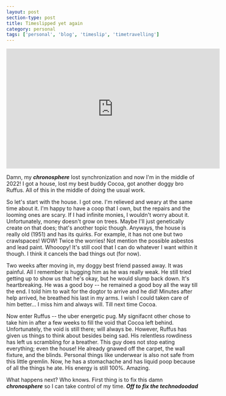 ```yaml
---
layout: post
section-type: post
title: Timeslipped yet again
category: personal
tags: ['personal', 'blog', 'timeslip', 'timetravelling']
---
```


<p align="center">
        <div class="videoWrapper">
<iframe width="560" height="315" src="https://www.youtube.com/embed/D_Oyplmhhv0" title="YouTube video player" frameborder="0" allow="accelerometer; autoplay; clipboard-write; encrypted-media; gyroscope; picture-in-picture" allowfullscreen></iframe>
        </div>
</p>

Damn, my <b><i>chronosphere</b></i> lost synchronization and now I'm in the middle of 2022! I got a house, lost my best buddy Cocoa, got another doggy bro Ruffus. All of this in the middle of doing the usual work. 

So let's start with the house. I got one. I'm relieved and weary at the same time about it. I'm happy to have a coop that I own, but the repairs and the looming ones are scary. If I had infinite monies, I wouldn't worry about it. Unfortunately, money doesn't grow on trees. Maybe I'll just genetically create on that does; that's another topic though. Anyways, the house is really old (1951) and has its quirks. For example, it has not one but two crawlspaces! WOW! Twice the worries! Not mention the possible asbestos and lead paint. Whooopy! It's still cool that I can do whatever I want within it though. I think it cancels the bad things out (for now).

Two weeks after moving in, my doggy best friend passed away. It was painful. All I remember is hugging him as he was really weak. He still tried getting up to show us that he's okay, but he would slump back down. It's heartbreaking. He was a good boy -- he remained a good boy all the way till the end. I told him to wait for the dogtor to arrive and he did! Minutes after help arrived, he breathed his last in my arms. I wish I could taken care of him better... I miss him and always will. Till next time Cocoa.

Now enter Ruffus -- the uber energetic pug. My signifacnt other chose to take him in after a few weeks to fill the void that Cocoa left behind. Unfortunately, the void is still there; will always be. However, Ruffus has given us things to think about besides being sad. His relentless rowdiness has left us scrambling for a breather. This guy does not stop eating everything; even the house! He already gnawed off the carpet, the wall fixture, and the blinds. Personal things like underwear is also not safe from this little gremlin. Now, he has a stomachache and has liquid poop because of all the things he ate. His energy is still 100%. Amazing.

What happens next? Who knows. First thing is to fix this damn <b><i>chronosphere</b></i> so I can take control of my time. <b><i>**Off to fix the technodoodad**</b></i>


